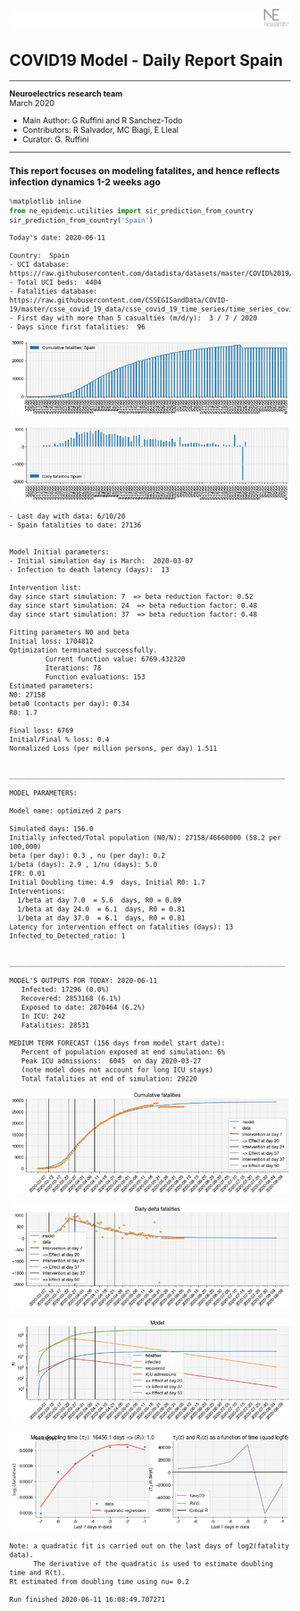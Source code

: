 ![](./images/logo.png)
# COVID19 Model - Daily Report Spain

---

**Neuroelectrics research team**  
March 2020  
* Main Author: G Ruffini and R Sanchez-Todo  
* Contributors: R Salvador, MC Biagi, E Lleal
* Curator: G. Ruffini

---

### This report focuses on modeling fatalites, and hence reflects infection dynamics 1-2 weeks ago


```python
%matplotlib inline
from ne_epidemic.utilities import sir_prediction_from_country
sir_prediction_from_country('Spain')
```

    Today's date: 2020-06-11 
    
    Country:  Spain
    - UCI database:  https://raw.githubusercontent.com/datadista/datasets/master/COVID%2019/ccaa_camas_uci_2017.csv
    - Total UCI beds:  4404
    - Fatalities database:  https://raw.githubusercontent.com/CSSEGISandData/COVID-19/master/csse_covid_19_data/csse_covid_19_time_series/time_series_covid19_deaths_global.csv
    - First day with more than 5 casualties (m/d/y):  3 / 7 / 2020
    - Days since first fatalities:  96



![png](01%20-%20Daily_Report_Spain_files/01%20-%20Daily_Report_Spain_2_1.png)



![png](01%20-%20Daily_Report_Spain_files/01%20-%20Daily_Report_Spain_2_2.png)


    - Last day with data: 6/10/20
    - Spain fatalities to date: 27136
     
    
    Model Initial parameters:
    - Initial simulation day is March:  2020-03-07
    - Infection to death latency (days):  13
    
    Intervention list:
    day since start simulation: 7  => beta reduction factor: 0.52
    day since start simulation: 24  => beta reduction factor: 0.48
    day since start simulation: 37  => beta reduction factor: 0.48
    
    Fitting parameters N0 and beta
    Initial loss: 1704812
    Optimization terminated successfully.
             Current function value: 6769.432320
             Iterations: 78
             Function evaluations: 153
    Estimated parameters:
    N0: 27158
    beta0 (contacts per day): 0.34
    R0: 1.7
    
    Final loss: 6769
    Initial/Final % loss: 0.4
    Normalized Loss (per million persons, per day) 1.511 
    
    
    _____________________________________________________________________
     
    MODEL PARAMETERS:
    
    Model name: optimized 2 pars
    
    Simulated days: 156.0
    Initially infected/Total population (N0/N): 27158/46660000 (58.2 per 100,000)
    beta (per day): 0.3 , nu (per day): 0.2
    1/beta (days): 2.9 , 1/nu (days): 5.0
    IFR: 0.01
    Initial Doubling time: 4.9  days, Initial R0: 1.7
    Interventions:
      1/beta at day 7.0  = 5.6  days, R0 = 0.89
      1/beta at day 24.0  = 6.1  days, R0 = 0.81
      1/beta at day 37.0  = 6.1  days, R0 = 0.81
    Latency for intervention effect on fatalities (days): 13
    Infected_to_Detected_ratio: 1
    
    
    _____________________________________________________________________
    
    MODEL'S OUTPUTS FOR TODAY: 2020-06-11
       Infected: 17296 (0.0%)
       Recovered: 2853168 (6.1%)
       Exposed to date: 2870464 (6.2%)
       In ICU: 242
       Fatalities: 28531
     
    MEDIUM TERM FORECAST (156 days from model start date): 
       Percent of population exposed at end simulation: 6%
       Peak ICU admissions:  6045  on day 2020-03-27
       (note model does not account for long ICU stays)
       Total fatalities at end of simulation: 29220



![png](01%20-%20Daily_Report_Spain_files/01%20-%20Daily_Report_Spain_2_4.png)



![png](01%20-%20Daily_Report_Spain_files/01%20-%20Daily_Report_Spain_2_5.png)



![png](01%20-%20Daily_Report_Spain_files/01%20-%20Daily_Report_Spain_2_6.png)


     



![png](01%20-%20Daily_Report_Spain_files/01%20-%20Daily_Report_Spain_2_8.png)


    Note: a quadratic fit is carried out on the last days of log2(fatality data).
          The derivative of the quadratic is used to estimate doubling time and R(t).
    Rt estimated from doubling time using nu= 0.2
    
    Run finished 2020-06-11 16:08:49.707271

